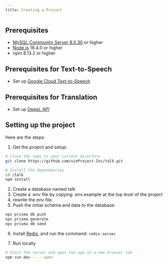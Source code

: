 ```yaml
---
title: Creating a Project
---
```


## Prerequisites

- [MySQL Community Server 8.0.30](https://dev.mysql.com/downloads/mysql/) or higher
- [Node.js](https://nodejs.org/) 18.4.0 or higher
- npm 8.13.2 or higher

## Prerequisites for Text-to-Speech

- Set up [Google Cloud Text-to-Speech](https://cloud.google.com/text-to-speech)

## Prerequisites for Translation

- Set up [DeepL API](https://www.deepl.com/pro-api?cta=header-pro-api/)

## Setting up the project

Here are the steps:

1. Get the project and setup:

```bash
# Clone the repo to your current directory
git clone https://github.com/sinProject-Inc/talk.git

# Install the dependencies
cd /talk
npm install
```

2. Create a database named talk
3. Create a .env file by copying .env.example at the top level of the project
4. rewrite the env file.
5. Push the initial schema and data to the database:

```bash
npx prisma db push
npx prisma generate
npx prisma db seed
```

6. Install [Redis](https://redis.io/), and run the command: `redis-server`

7. Run locally

```bash
# Start the server and open the app in a new browser tab
npm run dev -- --open
```
